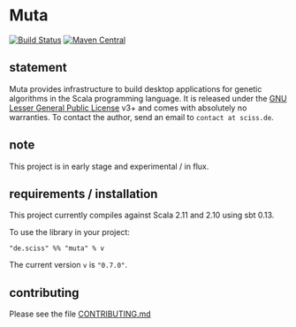 # Muta

[![Build Status](https://travis-ci.org/Sciss/Muta.svg?branch=master)](https://travis-ci.org/Sciss/Muta)
[![Maven Central](https://maven-badges.herokuapp.com/maven-central/de.sciss/muta_2.11/badge.svg)](https://maven-badges.herokuapp.com/maven-central/de.sciss/muta_2.11)

## statement

Muta provides infrastructure to build desktop applications for genetic algorithms in the Scala programming language. It is released under the [GNU Lesser General Public License](https://raw.github.com/Sciss/Muta/master/LICENSE) v3+ and comes with absolutely no warranties. To contact the author, send an email to `contact at sciss.de`.

## note

This project is in early stage and experimental / in flux.

## requirements / installation

This project currently compiles against Scala 2.11 and 2.10 using sbt 0.13.

To use the library in your project:

    "de.sciss" %% "muta" % v

The current version `v` is `"0.7.0"`.

## contributing

Please see the file [CONTRIBUTING.md](CONTRIBUTING.md)

